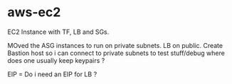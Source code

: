 # aws-ec2
EC2 Instance with TF, LB and SGs.


MOved the ASG instances to run on private subnets. LB on public.
Create Bastion host so i can connect to private subnets to test stuff/debug
where does one usually keep keypairs ?

EIP = Do i need an EIP for LB ? 

